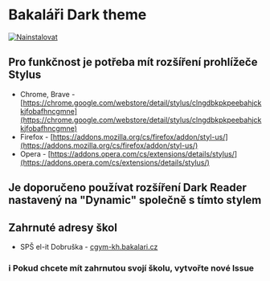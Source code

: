 # Bakaláři Dark theme

[![Nainstalovat](https://dabuttonfactory.com/button.png?t=NAINSTALOVAT&f=Open+Sans&ts=16&tc=000&hp=10&vp=10&c=4&bgt=unicolored&bgc=ae04ff)](https://github.com/Steepaik/baka-dark-cgym/raw/master/baka-dark.user.css)

## Pro funkčnost je potřeba mít rozšíření prohlížeče Stylus
 - Chrome, Brave - [https://chrome.google.com/webstore/detail/stylus/clngdbkpkpeebahjckkjfobafhncgmne](https://chrome.google.com/webstore/detail/stylus/clngdbkpkpeebahjckkjfobafhncgmne)
 - Firefox - [https://addons.mozilla.org/cs/firefox/addon/styl-us/](https://addons.mozilla.org/cs/firefox/addon/styl-us/)
 - Opera - [https://addons.opera.com/cs/extensions/details/stylus/](https://addons.opera.com/cs/extensions/details/stylus/)

## Je doporučeno používat rozšíření Dark Reader nastavený na "Dynamic" společně s tímto stylem

## Zahrnuté adresy škol
 - SPŠ el-it Dobruška - [cgym-kh.bakalari.cz](https://cgym-kh.bakalari.cz/login)
 
### ℹ️ Pokud chcete mít zahrnutou svojí školu, vytvořte nové Issue
